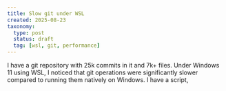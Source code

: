 ```yaml
---
title: Slow git under WSL
created: 2025-08-23
taxonomy:
  type: post
  status: draft
  tag: [wsl, git, performance]
---
```


I have a git repository with 25k commits in it and 7k+ files.
Under Windows 11 using WSL, I noticed that git operations were significantly slower compared to running them natively on Windows.
I have a script,
